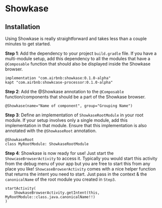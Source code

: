 # Showkase


## Installation

Using Showkase is really straightforward and takes less than a couple minutes to get started.

**Step 1**: Add the dependency to your project `build.gradle` file. If you have a multi-module 
setup, add this dependency to all the modules that have a `@Composable` function that should also be
 displayed inside the Showkase browser.

```
implementation "com.airbnb:showkase:0.1.0-alpha"
kapt "com.airbnb:showkcase-processor:0.1.0-alpha"
```

**Step 2**: Add the @Showkase annotation to the `@Composable` function/components that should be a 
part of the Showkase browser. 

```
@Showkase(name="Name of component", group="Grouping Name")
```

**Step 3**: Define an implementation of `ShowkaseRootModule` in your root module. If your setup 
involves only a single module, add this implementation in that module. Ensure that this 
implementation is also annotated with the `@ShowkaseRoot` annotation.

```
@ShowkaseRoot
class MyRootModule: ShowkaseRootModule
```

**Step 4**: Showkase is now ready for use! Just start the `ShowcaseBrowserActivity` to access it. 
Typically you would start this activity from the debug menu of your app but you are free to start 
this from any place you like! `ShowcaseBrowserActivity` comes with a nice helper function that 
returns the intent you need to start. Just pass in the context & the `canonicalName` of the root 
module you created in `Step3`.
 

```
startActivity(
    ShowkaseBrowserActivity.getIntent(this, MyRootModule::class.java.canonicalName!!)
)
```

